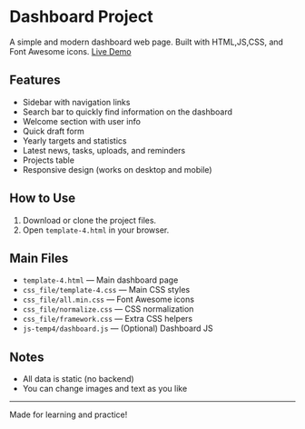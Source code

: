 # Dashboard Project

A simple and modern dashboard web page. Built with HTML,JS,CSS, and Font Awesome icons.
[Live Demo](https://ali-mohamed10.github.io/Dashboard/)

## Features
- Sidebar with navigation links
- Search bar to quickly find information on the dashboard
- Welcome section with user info
- Quick draft form
- Yearly targets and statistics
- Latest news, tasks, uploads, and reminders
- Projects table
- Responsive design (works on desktop and mobile)

## How to Use
1. Download or clone the project files.
2. Open `template-4.html` in your browser.

## Main Files
- `template-4.html` — Main dashboard page
- `css_file/template-4.css` — Main CSS styles
- `css_file/all.min.css` — Font Awesome icons
- `css_file/normalize.css` — CSS normalization
- `css_file/framework.css` — Extra CSS helpers
- `js-temp4/dashboard.js` — (Optional) Dashboard JS

## Notes
- All data is static (no backend)
- You can change images and text as you like

---
Made for learning and practice!
